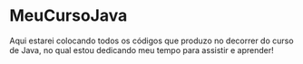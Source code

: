 # MeuCursoJava
Aqui estarei colocando todos os códigos que produzo no decorrer do curso de Java, no qual estou dedicando meu tempo para assistir e aprender!
